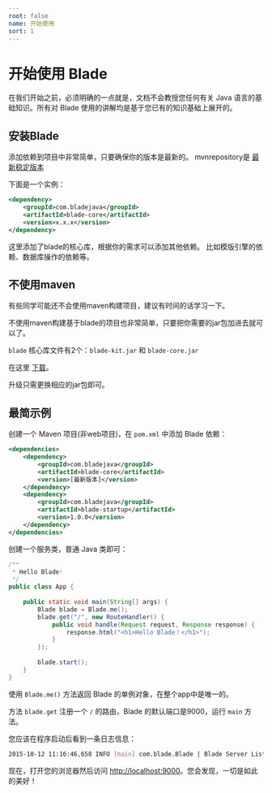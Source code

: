 ```yaml
---
root: false
name: 开始使用
sort: 1
---
```


# 开始使用 Blade

在我们开始之前，必须明确的一点就是，文档不会教授您任何有关 Java 语言的基础知识。所有对 Blade 使用的讲解均是基于您已有的知识基础上展开的。

## 安装Blade

添加依赖到项目中非常简单，只要确保你的版本是最新的。
mvnrepository是 [最新稳定版本](https://github.com/biezhi/blade/blob/master/LAST_VERSION.md) 

下面是一个实例：

```xml
<dependency>
    <groupId>com.bladejava</groupId>
    <artifactId>blade-core</artifactId>
    <version>x.x.x</version>
</dependency>
```

这里添加了blade的核心库，根据你的需求可以添加其他依赖。
比如模版引擎的依赖、数据库操作的依赖等。

## 不使用maven
有些同学可能还不会使用maven构建项目，建议有时间的话学习一下。

不使用maven构建基于blade的项目也非常简单，只要把你需要的jar包加进去就可以了。

`blade` 核心库文件有2个：`blade-kit.jar` 和 `blade-core.jar`

在这里 [下载](https://github.com/biezhi/blade/releases/)。

升级只需更换相应的jar包即可。

## 最简示例

创建一个 Maven 项目(非web项目)，在 `pom.xml` 中添加 Blade 依赖：

```xml
<dependencies>
	<dependency>
		<groupId>com.bladejava</groupId>
		<artifactId>blade-core</artifactId>
		<version>[最新版本]</version>
	</dependency>
	<dependency>
		<groupId>com.bladejava</groupId>
		<artifactId>blade-startup</artifactId>
		<version>1.0.0</version>
	</dependency>
</dependencies>
```

创建一个服务类，普通 Java 类即可：

```java
/**
 * Hello Blade!
 */
public class App {
	
	public static void main(String[] args) {
		Blade blade = Blade.me();
		blade.get("/", new RouteHandler() {
			public void handle(Request request, Response response) {
				response.html("<h1>Hello Blade！</h1>");
			}
		});
		
		blade.start();
	}
}
```

使用 `Blade.me()` 方法返回 Blade 的单例对象，在整个app中是唯一的。

方法 `blade.get` 注册一个 `/` 的路由，Blade 的默认端口是9000，运行 `main` 方法。

您应该在程序启动后看到一条日志信息：

```sh
2015-10-12 11:16:46,658 INFO [main] com.blade.Blade | Blade Server Listen on http://127.0.0.1:9000
```

现在，打开您的浏览器然后访问 [http://localhost:9000](http://localhost:9000)。您会发现，一切是如此的美好！
